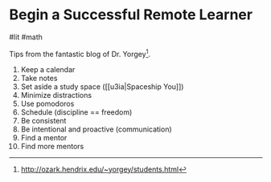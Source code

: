 # Begin a Successful Remote Learner

#lit
#math

Tips from the fantastic blog of Dr. Yorgey[^yorgey].

1. Keep a calendar
1. Take notes
1. Set aside a study space ([[u3ia|Spaceship You]])
1. Minimize distractions
1. Use pomodoros
1. Schedule (discipline == freedom)
1. Be consistent
1. Be intentional and proactive (communication)
1. Find a mentor
1. Find more mentors

[^yorgey]: http://ozark.hendrix.edu/~yorgey/students.html
